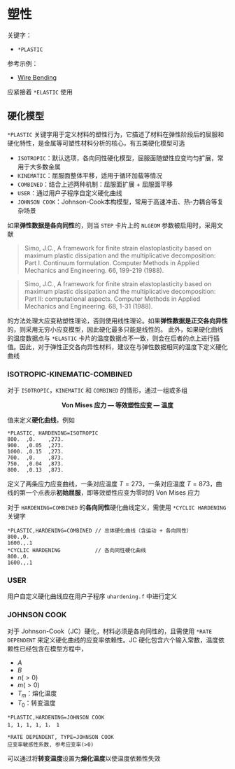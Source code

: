 # 塑性

关键字：

- `*PLASTIC`

参考示例：

- [Wire Bending](../chap6/sec2-wirebending.md)

应紧接着 `*ELASTIC` 使用

## 硬化模型

`*PLASTIC` 关键字用于定义材料的塑性行为，它描述了材料在弹性阶段后的屈服和硬化特性，是金属等可塑性材料分析的核心，有五类硬化模型可选

- `ISOTROPIC`：默认选项，各向同性硬化模型，屈服面随塑性应变均匀扩展，常用于大多数金属
- `KINEMATIC`：屈服面整体平移，适用于循环加载等情况
- `COMBINED`：结合上述两种机制：屈服面扩展 + 屈服面平移
- `USER`：通过用户子程序自定义硬化曲线
- `JOHNSON COOK`：Johnson-Cook本构模型，常用于高速冲击、热-力耦合等复杂场景


如果**弹性数据是各向同性**的，则当 `STEP` 卡片上的 `NLGEOM` 参数被启用时，采用文献

> Simo, J.C., A framework for finite strain elastoplasticity based on maximum plastic dissipation and the multiplicative decomposition: Part I. Continuum formulation. Computer Methods in Applied Mechanics and Engineering. 66, 199-219 (1988).

> Simo, J.C., A framework for finite strain elastoplasticity based on maximum plastic dissipation and the multiplicative decomposition: Part II: computational aspects. Computer Methods in Applied Mechanics and Engineering. 68, 1-31 (1988).

的方法处理大应变粘塑性理论，否则使用线性理论。如果**弹性数据是正交各向异性**的，则采用无穷小应变模型，因此硬化最多只能是线性的。
此外，如果硬化曲线的温度数据点与 `*ELASTIC` 卡片的温度数据点不一致，则会在后者的点上进行插值。因此，对于弹性正交各向异性材料，建议在与弹性数据相同的温度下定义硬化曲线


### ISOTROPIC-KINEMATIC-COMBINED

对于 `ISOTROPIC`，`KINEMATIC` 和 `COMBINED` 的情形，通过一组或多组 

<p style="text-align:center; font-weight:bold;">
  Von Mises 应力 — 等效塑性应变 — 温度
</p>

值来定义**硬化曲线**，例如

```
*PLASTIC, HARDENING=ISOTROPIC
800.  ,0.    ,273.
900.  ,0.05  ,273.
1000. ,0.15  ,273.
700.  ,0.    ,873.
750.  ,0.04  ,873.
800.  ,0.13  ,873.
```

定义了两条应力应变曲线，一条对应温度 $T=273$，一条对应温度 $T=873$，曲线的第一个点表示**初始屈服**，即等效塑性应变为零时的 Von Mises 应力

对于 `HARDENING=COMBINED` 的**各向同性**硬化曲线定义，需使用 `*CYCLIC HARDENING` 关键字

```
*PLASTIC,HARDENING=COMBINED // 总体硬化曲线（含运动 + 各向同性）
800.,0.
1600.,.1
*CYCLIC HARDENING           // 各向同性硬化曲线
800.,0.
1600.,.1
```

### USER

用户自定义硬化曲线应在用户子程序 `uhardening.f` 中进行定义

### JOHNSON COOK

对于 Johnson-Cook（JC）硬化，材料必须是各向同性的，且需使用 `*RATE DEPENDENT` 来定义硬化曲线的应变率依赖性。JC 硬化包含六个输入常数，温度依赖性已经包含在模型方程中，

- $A$
- $B$
- $n(>0)$
- $m(>0)$
- $T_{m}$：熔化温度
- $T_{0}$：转变温度

```
*PLASTIC,HARDENING=JOHNSON COOK
1, 1, 1, 1, 1， 1

*RATE DEPENDENT, TYPE=JOHNSON COOK
应变率敏感性系数, 参考应变率(>0)
```

可以通过将**转变温度**设置为**熔化温度**以使温度依赖性失效